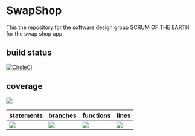 # SwapShop
This the repository for the software design group SCRUM OF THE EARTH for the swap shop app

## build status 
[![CircleCI](https://dl.circleci.com/status-badge/img/gh/SCRUM-OF-THE-EARTH/SwapShop/tree/main.svg?style=svg)](https://dl.circleci.com/status-badge/redirect/gh/SCRUM-OF-THE-EARTH/SwapShop/tree/main)

## coverage
![](https://img.shields.io/badge/Coverage-89%25-83A603.svg?prefix=$coverage$)

| statements  |  branches |  functions |  lines  |
|---|---|---|---|
| ![](https://img.shields.io/badge/Coverage-91%25-83A603.svg?prefix=$statements$)  | ![](https://img.shields.io/badge/Coverage-86%25-83A603.svg?prefix=$branches$)  | ![](https://img.shields.io/badge/Coverage-87%25-83A603.svg?prefix=$functions$) | ![](https://img.shields.io/badge/Coverage-91%25-83A603.svg?prefix=$lines$) |